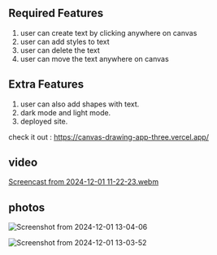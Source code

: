 ## Required Features 
1. user can create text by clicking anywhere on canvas
2. user can add styles  to text
3. user can delete the text
4. user can move the text anywhere on canvas


## Extra Features 
1. user can also add shapes with text.
2. dark mode and light mode.
3. deployed site.


 check it out : https://canvas-drawing-app-three.vercel.app/

 ## video

 [Screencast from 2024-12-01 11-22-23.webm](https://github.com/user-attachments/assets/97751b9a-3e5e-41e6-8bad-aaa298d6b039)

 ## photos 

 
![Screenshot from 2024-12-01 13-04-06](https://github.com/user-attachments/assets/13e092e4-7917-43a3-8edb-ee754143e485)

![Screenshot from 2024-12-01 13-03-52](https://github.com/user-attachments/assets/2ef3d445-bb20-4590-adee-890517f71d39)

